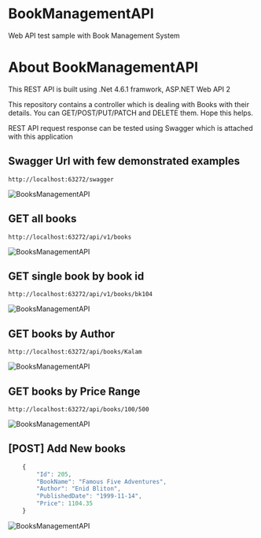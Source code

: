 # BookManagementAPI
Web API test sample with Book Management System

# About BookManagementAPI

This REST API is built using .Net 4.6.1 framwork, ASP.NET Web API 2

This repository contains a controller which is dealing with Books with their details. You can GET/POST/PUT/PATCH and DELETE them.
Hope this helps.

REST API request response can be tested using Swagger which is attached with this application

## Swagger Url with few demonstrated examples

``` http://localhost:63272/swagger ```

![BooksManagementAPI](https://github.com/Ramsai1104/BookManagementAPI/blob/master/versions.jpg)

## GET all books

``` http://localhost:63272/api/v1/books ```

![BooksManagementAPI](https://github.com/Ramsai1104/BookManagementAPI/blob/master/getAllBooks.png)

## GET single book by book id

``` http://localhost:63272/api/v1/books/bk104 ```

![BooksManagementAPI](https://github.com/Ramsai1104/BookManagementAPI/blob/master/getSingle.jpg)

## GET books by Author

``` http://localhost:63272/api/books/Kalam ```

![BooksManagementAPI](https://github.com/Ramsai1104/BookManagementAPI/blob/master/getBooksByAuthor.jpg)

## GET books by Price Range

``` http://localhost:63272/api/books/100/500 ```

![BooksManagementAPI](https://github.com/Ramsai1104/BookManagementAPI/blob/master/getBooksByPriceRange.jpg)

## [POST] Add New books

```javascript
    {
        "Id": 205,
        "BookName": "Famous Five Adventures",
        "Author": "Enid Bliton",
        "PublishedDate": "1999-11-14",
        "Price": 1104.35
    }
```

![BooksManagementAPI](https://github.com/Ramsai1104/BookManagementAPI/blob/master/addNewBook.jpg)



